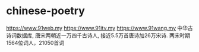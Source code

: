 # chinese-poetry
https://www.91web.my
https://www.91itv.my
https://www.91wang.my
中华古诗词数据库, 唐宋两朝近一万四千古诗人, 接近5.5万首唐诗加26万宋诗. 两宋时期1564位词人，21050首词
